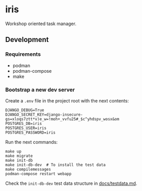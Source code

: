 # iris
Workshop oriented task manager.
## Development
### Requirements
* podman
* podman-compose
* make
### Bootstrap a new dev server
Create a `.env` file in the project root with the next contents:
```
DJANGO_DEBUG=True
DJANGO_SECRET_KEY=django-insecure-gs=xloqs7ztt*v)e_w=!moh+_vvfu25#_$c^yhdspv_wosx&om
POSTGRES_DB=iris
POSTGRES_USER=iris
POSTGRES_PASSWORD=iris
```
Run the next commands:
```
make up
make migrate
make init-db
make init-db-dev  # To install the test data
make compilemessages
podman-compose restart webapp
```
Check the `init-db-dev` test data structure in [docs/testdata.md](docs/testdata.md).
